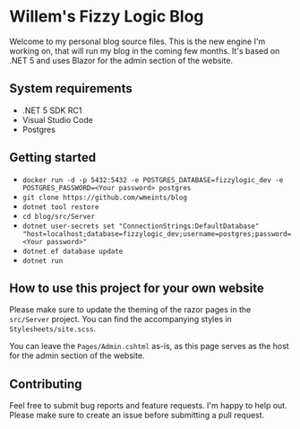 # Willem's Fizzy Logic Blog

Welcome to my personal blog source files. This is the new engine I'm working on,
that will run my blog in the coming few months. It's based on .NET 5 and uses
Blazor for the admin section of the website.

## System requirements

* .NET 5 SDK RC1
* Visual Studio Code
* Postgres

## Getting started

* `docker run -d -p 5432:5432 -e POSTGRES_DATABASE=fizzylogic_dev -e POSTGRES_PASSWORD=<Your password> postgres`
* `git clone https://github.com/wmeints/blog`
* `dotnet tool restore`
* `cd blog/src/Server`
* `dotnet user-secrets set "ConnectionStrings:DefaultDatabase" "host=localhost;database=fizzylogic_dev;username=postgres;password=<Your password>"`
* `dotnet ef database update`
* `dotnet run`

## How to use this project for your own website

Please make sure to update the theming of the razor pages in the `src/Server` 
project. You can find the accompanying styles in `Stylesheets/site.scss`.

You can leave the `Pages/Admin.cshtml` as-is, as this page serves as the host
for the admin section of the website. 

## Contributing

Feel free to submit bug reports and feature requests. I'm happy to help out.
Please make sure to create an issue before submitting a pull request.